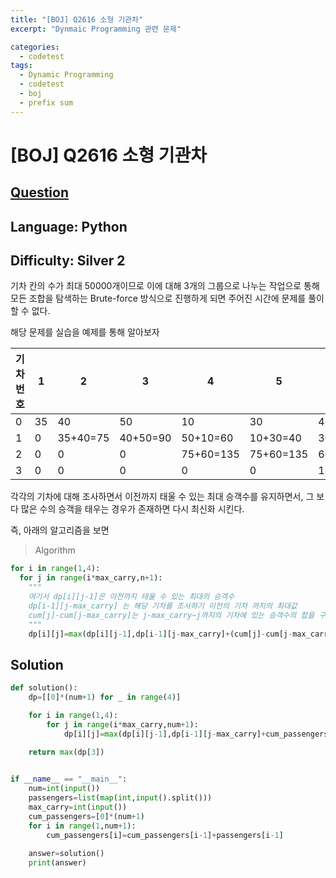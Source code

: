 ```yaml
---
title: "[BOJ] Q2616 소형 기관차"
excerpt: "Dynmaic Programming 관련 문제"

categories:
  - codetest
tags:
  - Dynamic Programming
  - codetest
  - boj
  - prefix sum
---
```

# [BOJ] Q2616 소형 기관차 
## [Question](https://www.acmicpc.net/problem/2616)
## Language: Python
## Difficulty: Silver 2

기차 칸의 수가 최대 50000개이므로 이에 대해 3개의 그룹으로 나누는 작업으로 통해 모든 조합을 탐색하는 Brute-force 방식으로 진행하게 되면 주어진 시간에 문제를 풀이할 수 없다.

해당 문제를 실습을 예제를 통해 알아보자

|기차 번호|1|2|3|4|5|6|7|
|--|--|--|--|--|--|--|--|
|0|35|40|50|10|30|45|60|
|1|0|35+40=75|40+50=90|50+10=60|10+30=40|30+45=75|45+60=105|
|2|0|0|0|75+60=135|75+60=135|60+75=135|40+105=145|
|3|0|0|0|0|0|135+75=210|135+105=240|


각각의 기차에 대해 조사하면서 이전까지 태울 수 있는 최대 승객수를 유지하면서, 그 보다 많은 수의 승객을 태우는 경우가 존재하면 다시 최신화 시킨다.

즉, 아래의 알고리즘을 보면

> Algorithm

```python
for i in range(1,4):
  for j in range(i*max_carry,n+1):
    """
    여기서 dp[i][j-1]은 이전까지 태울 수 있는 최대의 승객수
    dp[i-1][j-max_carry] 는 해당 기차를 조사하기 이전의 기차 까지의 최대값 
    cum[j]-cum[j-max_carry]는 j-max_carry~j까지의 기차에 있는 승객수의 합을 구하기 위해 누적합 활용
    """
    dp[i][j]=max(dp[i][j-1],dp[i-1][j-max_carry]+(cum[j]-cum[j-max_carry]))
```

## Solution

```python
def solution():
    dp=[[0]*(num+1) for _ in range(4)]

    for i in range(1,4):
        for j in range(i*max_carry,num+1):
            dp[i][j]=max(dp[i][j-1],dp[i-1][j-max_carry]+cum_passengers[j]-cum_passengers[j-max_carry])

    return max(dp[3])   

    
if __name__ == "__main__":
    num=int(input())
    passengers=list(map(int,input().split()))
    max_carry=int(input())
    cum_passengers=[0]*(num+1)
    for i in range(1,num+1):
        cum_passengers[i]=cum_passengers[i-1]+passengers[i-1]
      
    answer=solution()
    print(answer)
```

